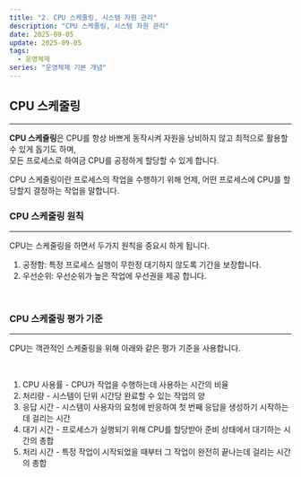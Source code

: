 ```yaml
---
title: "2. CPU 스케줄링, 시스템 자원 관리"
description: "CPU 스케줄링, 시스템 자원 관리"
date: 2025-09-05
update: 2025-09-05
tags:
  - 운영체제
series: "운영체제 기본 개념"
---
```


## CPU 스케줄링

---

**CPU 스케줄링**은 CPU를 항상 바쁘게 동작시켜 자원을 낭비하지 않고 최적으로 활용할 수 있게 돕기도 하며, 
<br>모든 프로세스로 하여금 CPU를 공정하게 할당할 수 있게 합니다.

CPU 스케줄링이란 프로세스의 작업을 수행하기 위해 언제, 어떤 프로세스에 CPU를 할당할지 결정하는 작업을 말합니다.
<br>

### CPU 스케줄링 원칙

---

CPU는 스케줄링을 하면서 두가지 원칙을 중요시 하게 됩니다.
<br>

1. 공정함: 특정 프로세스 실행이 무한정 대기하지 않도록 기간을 보장합니다.
2. 우선순위: 우선순위가 높은 작업에 우선권을 제공 합니다.

<br>

### CPU 스케줄링 평가 기준

---

CPU는 객관적인 스케줄링을 위해 아래와 같은 평가 기준을 사용합니다.

<br>

1. CPU 사용률 - CPU가 작업을 수행하는데 사용하는 시간의 비율
2. 처리량 - 시스템이 단위 시간당 완료할 수 있는 작업의 양
3. 응답 시간 - 시스템이 사용자의 요청에 반응하여 첫 번째 응답을 생성하기 시작하는데 걸리는 시간
4. 대기 시간 - 프로세스가 실행되기 위해 CPU를 할당받아 준비 상태에서 대기하는 시간의 총합
5. 처리 시간 - 특정 작업이 시작되었을 때부터 그 작업이 완전히 끝나는데 걸리는 시간의 총합

